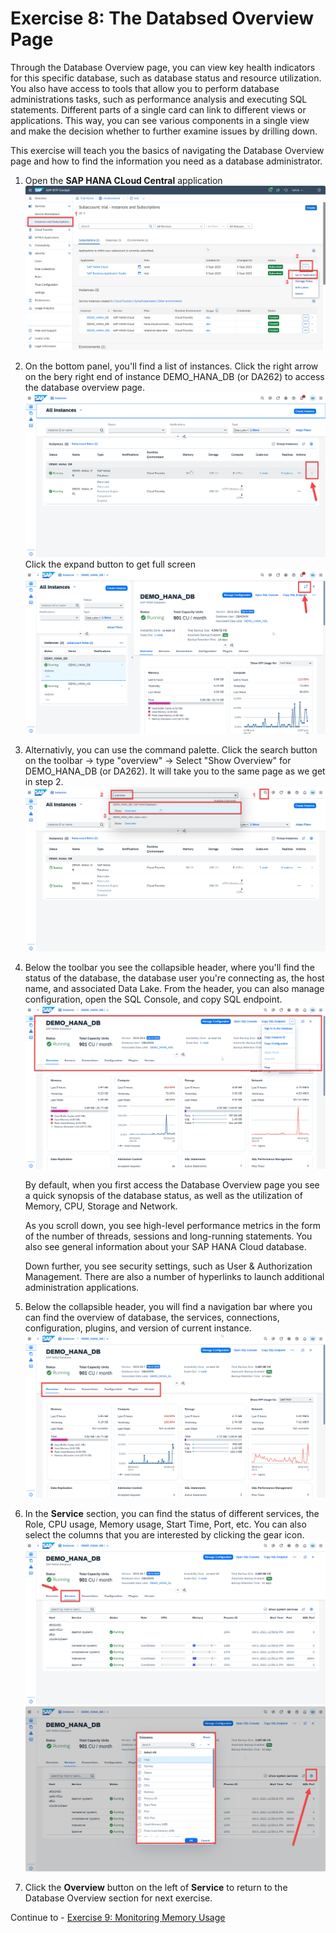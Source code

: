 # Exercise 8: The Databsed Overview Page


Through the Database Overview page, you can view key health indicators for this specific database, such as database status and resource utilization. You also have access to tools that allow you to perform database administrations tasks, such as performance analysis and executing SQL statements. Different parts of a single card can link to different views or applications. This way, you can see various components in a single view and make the decision whether to further examine issues by drilling down.

This exercise will teach you the basics of navigating the Database Overview page and how to find the information you need as a database administrator.

1. Open the **SAP HANA CLoud Central** application
    <kbd>
    ![](./images/1.png)
    </kbd>
2. On the bottom panel, you'll find a list of instances. Click the right arrow on the bery right end of instance DEMO_HANA_DB (or DA262) to access the database overview page.
    <kbd>
    ![](./images/2.png)
    </kbd>
    Click the expand button to get full screen
    <kbd>
    ![](./images/3.png)
    </kbd>

3. Alternativly, you can use the command palette. Click the search button on the toolbar -> type "overview" -> Select "Show Overview" for DEMO_HANA_DB (or DA262). It will take you to the same page as we get in step 2.
   <kbd>
    ![](./images/5.png)
    </kbd>
4. Below the toolbar you see the collapsible header, where you'll find the status of the database, the database user you're connecting as, the host name, and associated Data Lake. From the header, you can also manage configuration, open the SQL Console, and copy SQL endpoint. 
    <kbd>
    ![](./images/4.png)
    </kbd>

    By default, when you first access the Database Overview page you see a quick synopsis of the database status, as well as the utilization of Memory, CPU, Storage and Network.
    
    As you scroll down, you see high-level performance metrics in the form of the number of threads, sessions and long-running statements. You also see general information about your SAP HANA Cloud database.
    
    Down further, you see security settings, such as User & Authorization Management. There are also a number of hyperlinks to launch additional administration applications.

5. Below the collapsible header, you will find a navigation bar where you can find the overview of database, the services, connections, configuration, plugins, and version of current instance.
    <kbd>
    ![](./images/6.png)
    </kbd>

6. In the **Service** section, you can find the status of different services, the Role, CPU usage, Memory usage, Start Time, Port, etc. You can also select the columns that you are interested by clicking the gear icon.
    <kbd>
    ![](./images/7.png)
    </kbd>
    <kbd>
    ![](./images/8.png)
    </kbd>
7. Click the **Overview** button on the left of **Service** to return to the Database Overview section for next exercise.
   
Continue to - [Exercise 9: Monitoring Memory Usage](../ex9-Memory/README.md)
